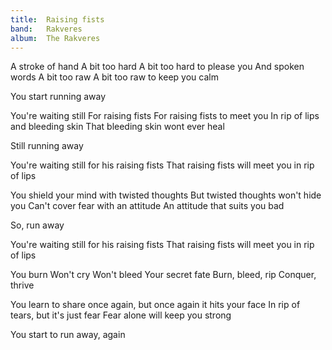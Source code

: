 ```yaml
---
title:  Raising fists
band:   Rakveres
album:  The Rakveres
---
```


A stroke of hand
A bit too hard
A bit too hard to please you
And spoken words
A bit too raw
A bit too raw to keep you calm

You start running away

You're waiting still
For raising fists
For raising fists to meet you
In rip of lips
and bleeding skin
That bleeding skin wont ever heal

Still running away

You're waiting still for his
raising fists
That raising fists will meet you
in rip of lips

You shield your mind
with twisted thoughts
But twisted thoughts won't hide you
Can't cover fear with an attitude
An attitude that suits you bad

So, run away

You're waiting still for his
raising fists
That raising fists will meet you
in rip of lips

You burn
Won't cry
Won't bleed
Your secret fate 
Burn, bleed, rip
Conquer, thrive

You learn to share once again,
but once again it hits your face
In rip of tears, 
but it's just fear
Fear alone will keep you strong

You start to run away, again